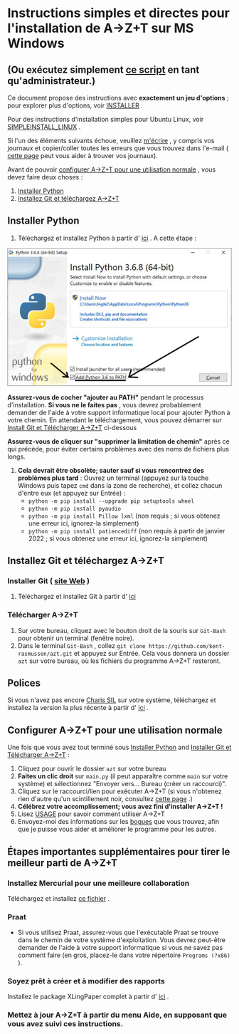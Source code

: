 # Instructions simples et directes pour l'installation de A→Z+T sur MS Windows

## (Ou exécutez simplement [ce script](RunMetoInstall.bat?raw=true) en tant qu'administrateur.)

Ce document propose des instructions avec **exactement un jeu d'options** ; pour explorer plus d'options, voir [INSTALLER](INSTALL.md) .

Pour des instructions d'installation simples pour Ubuntu Linux, voir [SIMPLEINSTALL_LINUX](SIMPLEINSTALL_LINUX.md) .

Si l'un des éléments suivants échoue, veuillez [m'écrire](BUGS.md) , y compris vos journaux et copier/coller toutes les erreurs que vous trouvez dans l'e-mail ( [cette page](FINDERRORLOGS.md) peut vous aider à trouver vos journaux).

Avant de pouvoir [configurer A→Z+T pour une utilisation normale](#set-up-azt-for-normal-use) , vous devez faire deux choses :

1. [Installer Python](#install-python)
2. [Installez Git et téléchargez A→Z+T](#install-git-and-download-azt)

## Installer Python

1. Téléchargez et installez Python à partir d' [ici](https://www.python.org/ftp/python/3.6.8/python-3.6.8-amd64.exe) . A cette étape :

![Add Python to Path](images/Python_path.png "Ajouter Python au chemin")

**Assurez-vous de cocher "ajouter au PATH"** pendant le processus d'installation. **Si vous ne le faites pas** , vous devrez probablement demander de l'aide à votre support informatique local pour ajouter Python à votre chemin. En attendant le téléchargement, vous pouvez démarrer sur [Install Git et Télécharger A→Z+T](#install-git-and-download-azt) ci-dessous

**Assurez-vous de cliquer sur "supprimer la limitation de chemin"** après ce qui précède, pour éviter certains problèmes avec des noms de fichiers plus longs.

1. **Cela devrait être obsolète; sauter sauf si vous rencontrez des problèmes plus tard** : Ouvrez un terminal (appuyez sur la touche Windows puis tapez `cmd` dans la zone de recherche), et collez chacun d'entre eux (et appuyez sur Entrée) :
    - `python -m pip install --upgrade pip setuptools wheel`
    - `python -m pip install pyaudio`
    - `python -m pip install Pillow lxml` (non requis ; si vous obtenez une erreur ici, ignorez-la simplement)
    - `python -m pip install patiencediff` (non requis à partir de janvier 2022 ; si vous obtenez une erreur ici, ignorez-la simplement)

## Installez Git et téléchargez A→Z+T

### Installer Git ( [site Web](https://git-scm.com/download/win) )

1. Téléchargez et installez Git à partir d' [ici](https://github.com/git-for-windows/git/releases/download/v2.33.0.windows.2/Git-2.33.0.2-64-bit.exe)

### Télécharger A→Z+T

1. Sur votre bureau, cliquez avec le bouton droit de la souris sur `Git-Bash` pour obtenir un terminal (fenêtre noire).
2. Dans le terminal `Git-Bash` , collez `git clone https://github.com/kent-rasmussen/azt.git` et appuyez sur Entrée. Cela vous donnera un dossier `azt` sur votre bureau, où les fichiers du programme A→Z+T resteront.

## Polices

Si vous n'avez pas encore [Charis SIL](https://software.sil.org/charis/) sur votre système, téléchargez et installez la version la plus récente à partir d' [ici](https://software.sil.org/downloads/r/charis/CharisSIL-6.001.zip) .

## Configurer A→Z+T pour une utilisation normale

Une fois que vous avez tout terminé sous [Installer Python](#install-python) and [Installer Git et Télécharger A→Z+T](#install-git-and-download-azt) :

1. Cliquez pour ouvrir le dossier `azt` sur votre bureau
2. **Faites un clic droit** sur `main.py` (il peut apparaître comme `main` sur votre système) et sélectionnez "Envoyer vers... Bureau (créer un raccourci)".
3. Cliquez sur le raccourci/lien pour exécuter A→Z+T (si vous n'obtenez rien d'autre qu'un scintillement noir, consultez [cette page](INSTALL_PROBLEMS.md) .)
4. **Célébrez votre accomplissement; vous avez fini d'installer A→Z+T !**
5. Lisez [USAGE](USAGE.md) pour savoir comment utiliser A→Z+T
6. Envoyez-moi des informations sur les [bogues](BUGS.md) que vous trouvez, afin que je puisse vous aider et améliorer le programme pour les autres.

## Étapes importantes supplémentaires pour tirer le meilleur parti de A→Z+T

### Installez Mercurial pour une meilleure collaboration

Téléchargez et installez [ce fichier](https://www.mercurial-scm.org/release/windows/Mercurial-6.0-x64.exe) .

### Praat

- Si vous utilisez Praat, assurez-vous que l'exécutable Praat se trouve dans le chemin de votre système d'exploitation. Vous devrez peut-être demander de l'aide à votre support informatique si vous ne savez pas comment faire (en gros, placez-le dans votre répertoire `Programs (?x86)` ).

### Soyez prêt à créer et à modifier des rapports

Installez le package XLingPaper complet à partir d' [ici](https://software.sil.org/downloads/r/xlingpaper/XLingPaper3-10-1XXEPersonalEditionFullSetup.exe) .

### Mettez à jour A→Z+T à partir du menu Aide, en supposant que vous avez suivi ces instructions.

